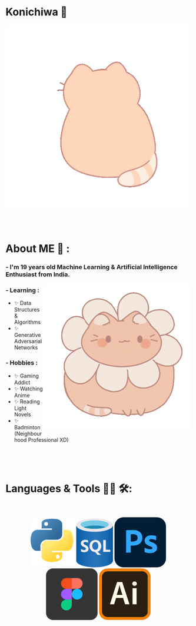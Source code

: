 # Konichiwa 👋

<div align="center">
<img hight="100" width="500" alt="GIF" align="center" src="https://github.com/darya0daria/darya0daria/blob/main/assets/hi.gif">
</div>

</br>
</br>
</br>

# About ME 💬 :

### - I'm 19 years  old Machine Learning & Artificial Intelligence Enthusiast from India.

<img hight="300" width="400" alt="GIF" align="right" src="https://github.com/darya0daria/darya0daria/blob/main/assets/about%20me.gif">

### - Learning :
- ✨ Data Structures & Algorithms
- ✨ Generative Adversarial Networks

### - Hobbies : 
- ✨ Gaming Addict
- ✨ Watching Anime
- ✨ Reading Light Novels
- ✨ Badminton (Neighbourhood Professional XD)

</br>
</br>
</br>

# Languages & Tools 👨‍💻 🛠:
</br>

<p align="center">

<!-- For more icons please follow  https://github.com/MikeCodesDotNET/ColoredBadges -->
<img src="https://github.com/darya0daria/darya0daria/blob/main/assets/python.png" alt="python" width="120" hight="50">
<img src="https://github.com/darya0daria/darya0daria/blob/main/assets/sql.png" alt="java"  width="100" hight="50">
<img src="https://github.com/darya0daria/darya0daria/blob/main/assets/ps.png" alt="AI" width="140" hight="55">
<img src="https://github.com/darya0daria/darya0daria/blob/main/assets/figma.png" alt="bash" width="140" hight="45">
<img src="https://github.com/darya0daria/darya0daria/blob/main/assets/ai.png" alt="datascience" width="140" hight="2">
</br>


</br>



</p>
</br>
</br>
</br>


<!--
**darya0daria/darya0daria** is a ✨ _special_ ✨ repository because its `README.md` (this file) appears on your GitHub profile.

Here are some ideas to get you started:



